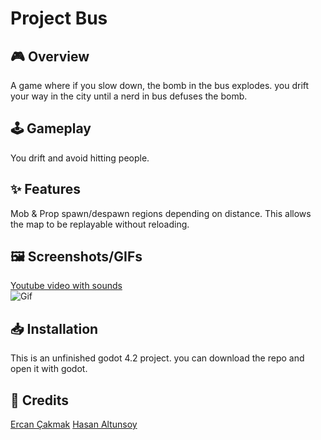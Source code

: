 
# Project Bus

## 🎮 Overview
A game where if you slow down, the bomb in the bus explodes. you drift your way in the city until a nerd in bus defuses the bomb.

## 🕹️ Gameplay
You drift and avoid hitting people.

## ✨ Features
Mob & Prop spawn/despawn regions depending on distance. This allows the map to be replayable without reloading.

## 🖼️ Screenshots/GIFs
[Youtube video with sounds](https://youtu.be/2qB2sWAz2BQ?feature=shared) <br>
![Gif](gameplay.gif)<br>

## 📥 Installation
This is an unfinished godot 4.2 project. you can download the repo and open it with godot.

## 🙌 Credits
[Ercan Çakmak](https://github.com/clod44)
[Hasan Altunsoy](https://github.com/haltunsoy)
